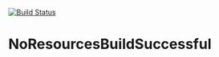 [![Build Status](https://travis-ci.org/kirussell/NoResourcesBuildSuccessful.svg?branch=master)](https://travis-ci.org/kirussell/NoResourcesBuildSuccessful)
# NoResourcesBuildSuccessful
